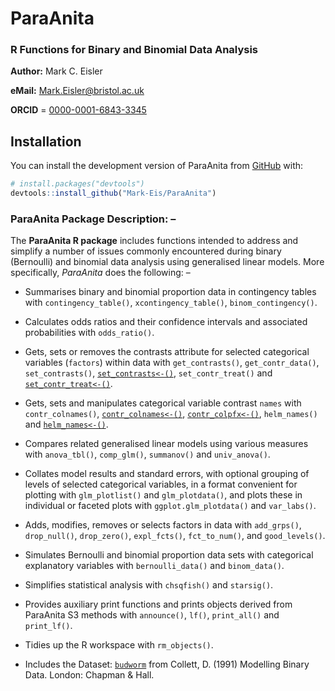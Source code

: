 # ParaAnita
### R Functions for Binary and Binomial Data Analysis

**Author:** Mark C. Eisler

**eMail:** Mark.Eisler@bristol.ac.uk

**ORCID** = [0000-0001-6843-3345](https://orcid.org/0000-0001-6843-3345)

## Installation

You can install the development version of ParaAnita from [GitHub](https://github.com/) with:
      
``` r
# install.packages("devtools")
devtools::install_github("Mark-Eis/ParaAnita")
```

### ParaAnita Package Description: –

The **ParaAnita R package** includes functions intended to address and simplify a number of issues commonly encountered during binary (Bernoulli) and binomial data analysis using generalised linear models. More specifically, *ParaAnita* does the following: – 

- Summarises binary and binomial proportion data in contingency tables with `contingency_table()`, `xcontingency_table()`, `binom_contingency()`.

- Calculates odds ratios and their confidence intervals and associated probabilities with `odds_ratio()`.

- Gets, sets or removes the contrasts attribute for selected categorical variables (`factors`) within data with `get_contrasts()`, `get_contr_data()`, `set_contrasts()`, [`set_contrasts<-()`](https://mark-eis.github.io/ParaAnita/reference/get_contrasts.html), `set_contr_treat()` and [`set_contr_treat<-()`](https://mark-eis.github.io/ParaAnita/reference/get_contr_data.html).

- Gets, sets and manipulates categorical variable contrast `names` with `contr_colnames()`, [`contr_colnames<-()`](https://mark-eis.github.io/ParaAnita/reference/contr_colnames.html), [`contr_colpfx<-()`](https://mark-eis.github.io/ParaAnita/reference/contr_colnames.html), `helm_names()` and [`helm_names<-()`](https://mark-eis.github.io/ParaAnita/reference/helm_names.html).

- Compares related generalised linear models using various measures with `anova_tbl()`, `comp_glm()`, `summanov()` and `univ_anova()`.

- Collates model results and standard errors, with optional grouping of levels of selected categorical variables, in a format convenient for plotting with `glm_plotlist()` and `glm_plotdata()`, and plots these in individual or faceted plots with `ggplot.glm_plotdata()` and `var_labs()`.

- Adds, modifies, removes or selects factors in data with `add_grps()`, `drop_null()`, `drop_zero()`, `expl_fcts()`, `fct_to_num()`, and `good_levels()`.

- Simulates Bernoulli and binomial proportion data sets with categorical explanatory variables with `bernoulli_data()` and `binom_data()`.

- Simplifies statistical analysis with `chsqfish()` and `starsig()`.

- Provides auxiliary print functions and prints objects derived from ParaAnita S3 methods with `announce()`, `lf()`, `print_all()` and `print_lf()`.

- Tidies up the R workspace with `rm_objects()`.

- Includes the Dataset: [`budworm`](https://mark-eis.github.io/ParaAnita/reference/budworm.html) from  Collett, D. (1991) Modelling Binary Data. London: Chapman & Hall.

